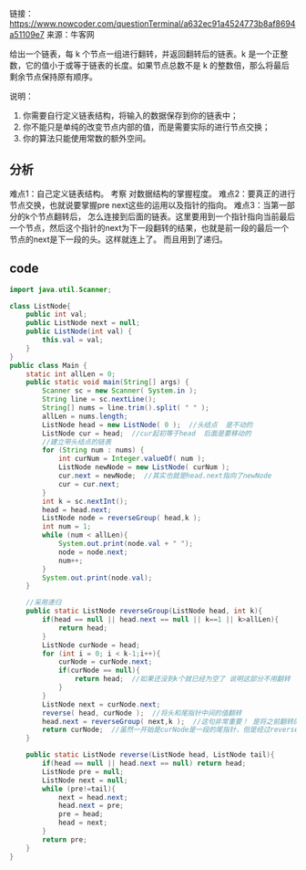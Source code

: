 链接：https://www.nowcoder.com/questionTerminal/a632ec91a4524773b8af8694a51109e7
来源：牛客网

给出一个链表，每 k 个节点一组进行翻转，并返回翻转后的链表。k 是一个正整数，它的值小于或等于链表的长度。如果节点总数不是 k 的整数倍，那么将最后剩余节点保持原有顺序。

说明：
1. 你需要自行定义链表结构，将输入的数据保存到你的链表中；
2. 你不能只是单纯的改变节点内部的值，而是需要实际的进行节点交换；
3. 你的算法只能使用常数的额外空间。

## 分析
难点1：自己定义链表结构。 考察 对数据结构的掌握程度。
难点2：要真正的进行节点交换，也就说要掌握pre next这些的运用以及指针的指向。
难点3：当第一部分的k个节点翻转后， 怎么连接到后面的链表。这里要用到一个指针指向当前最后一个节点，然后这个指针的next为下一段翻转的结果，也就是前一段的最后一个节点的next是下一段的头。这样就连上了。 而且用到了递归。

## code
```java
import java.util.Scanner;

class ListNode{
    public int val;
    public ListNode next = null;
    public ListNode(int val) {
        this.val = val;
    }
}
public class Main {
    static int allLen = 0;
    public static void main(String[] args) {
        Scanner sc = new Scanner( System.in );
        String line = sc.nextLine();
        String[] nums = line.trim().split( " " );
        allLen = nums.length;
        ListNode head = new ListNode( 0 );  //头结点  是不动的
        ListNode cur = head;  //cur起初等于head  后面是要移动的
        //建立带头结点的链表
        for (String num : nums) {
            int curNum = Integer.valueOf( num );
            ListNode newNode = new ListNode( curNum );
            cur.next = newNode;  //其实也就是head.next指向了newNode
            cur = cur.next;
        }
        int k = sc.nextInt();
        head = head.next;
        ListNode node = reverseGroup( head,k );
        int num = 1;
        while (num < allLen){
            System.out.print(node.val + " ");
            node = node.next;
            num++;
        }
        System.out.print(node.val);
    }

    //采用递归
    public static ListNode reverseGroup(ListNode head, int k){
        if(head == null || head.next == null || k==1 || k>allLen){
            return head;
        }
        ListNode curNode = head;
        for (int i = 0; i < k-1;i++){
            curNode = curNode.next;
            if(curNode == null){
                return head;  //如果还没到k个就已经为空了 说明这部分不用翻转
            }
        }
        ListNode next = curNode.next;
        reverse( head, curNode );  //将头和尾指针中间的值翻转
        head.next = reverseGroup( next,k );  //这句非常重要！ 是将之前翻转的结果和后面的结果连接起来  这时的head已经变成了翻转后的尾指针
        return curNode;  //虽然一开始是curNode是一段的尾指针，但是经过reverse后，变成头了。其实它本身没动，只是内部节点的方向变了。
    }

    public static ListNode reverse(ListNode head, ListNode tail){
        if(head == null || head.next == null) return head;
        ListNode pre = null;
        ListNode next = null;
        while (pre!=tail){
            next = head.next;
            head.next = pre;
            pre = head;
            head = next;
        }
        return pre;
    }
}
```